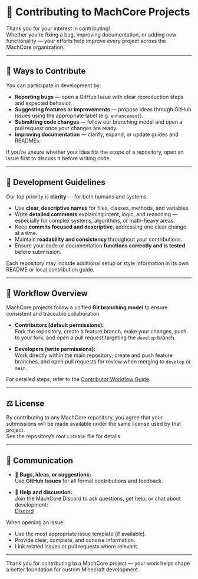 # 🤝 Contributing to MachCore Projects

Thank you for your interest in contributing!  
Whether you’re fixing a bug, improving documentation, or adding new functionality — your efforts help improve every project across the MachCore organization.

---
## 🧩 Ways to Contribute

You can participate in development by:

- **Reporting bugs** — open a GitHub Issue with clear reproduction steps and expected behavior.  
- **Suggesting features or improvements** — propose ideas through GitHub Issues using the appropriate label (e.g. `enhancement`).  
- **Submitting code changes** — follow our branching model and open a pull request once your changes are ready.  
- **Improving documentation** — clarify, expand, or update guides and READMEs.  

If you’re unsure whether your idea fits the scope of a repository, open an issue first to discuss it before writing code.

---
## 🧱 Development Guidelines

Our top priority is **clarity** — for both humans and systems.

- Use **clear, descriptive names** for files, classes, methods, and variables.  
- Write **detailed comments** explaining intent, logic, and reasoning — especially for complex systems, algorithms, or math-heavy areas.  
- Keep **commits focused and descriptive**, addressing one clear change at a time.  
- Maintain **readability and consistency** throughout your contributions.  
- Ensure your code or documentation **functions correctly and is tested** before submission.  

Each repository may include additional setup or style information in its own README or local contribution guide.

---
## 🌿 Workflow Overview

MachCore projects follow a unified **Git branching model** to ensure consistent and traceable collaboration.

- **Contributors (default permissions):**  
  Fork the repository, create a feature branch, make your changes, push to your fork, and open a pull request targeting the `develop` branch.  

- **Developers (write permissions):**  
  Work directly within the main repository, create and push feature branches, and open pull requests for review when merging to `develop` or `main`.  

For detailed steps, refer to the [Contributor Workflow Guide](./docs/CONTRIBUTOR_WORKFLOW.md).

---
## ⚖️ License

By contributing to any MachCore repository, you agree that your submissions will be made available under the same license used by that project.  
See the repository’s root `LICENSE` file for details.

---
## 💬 Communication

- 🧠 **Bugs, ideas, or suggestions:**  
  Use **GitHub Issues** for all formal contributions and feedback.

- 💬 **Help and discussion:**  
  Join the MachCore Discord to ask questions, get help, or chat about development:  
  [Discord](https://discord.gg/TdBhmS4suY)

When opening an issue:
- Use the most appropriate issue template (if available).  
- Provide clear, complete, and concise information.  
- Link related issues or pull requests where relevant.  

---

Thank you for contributing to a MachCore project — your work helps shape a better foundation for custom Minecraft development.